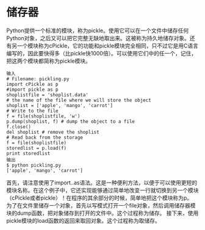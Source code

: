 # 储存器
Python提供一个标准的模块，称为pickle。使用它可以在一个文件中储存任何Python对象，之后又可以把它完整无缺地取出来。这被称为持久地储存对象。还有另一个模块称为cPickle，它的功能和pickle模块完全相同，只不过它是用C语言编写的，因此要快得多（比pickle快1000倍）。可以使用它们中的任一个，记住，把这两个模块都简称为pickle模块。
	
	输入
	# Filename: pickling.py
	import cPickle as p
	#import pickle as p
	shoplistfile = 'shoplist.data'
	# the name of the file where we will store the object
	shoplist = ['apple', 'mango', 'carrot']
	# Write to the file
	f = file(shoplistfile, 'w')
	p.dump(shoplist, f) # dump the object to a file
	f.close()
	del shoplist # remove the shoplist
	# Read back from the storage
	f = file(shoplistfile)
	storedlist = p.load(f)
	print storedlist
	输出
	$ python pickling.py
	['apple', 'mango', 'carrot']
首先，请注意使用了import..as语法。这是一种便利方法，以便于可以使用更短的模块名称。在这个例子中，它还实现能够通过简单地改变一行就切换到另一个模块（cPickle或者pickle）！在程序的其余部分的时候，简单地把这个模块称为p。
为了在文件里储存一个对象，首先以写模式打开一个file对象，然后调用储存器模块的dump函数，把对象储存到打开的文件中。这个过程称为储存。
接下来，使用pickle模块的load函数的返回来取回对象。这个过程称为取储存。